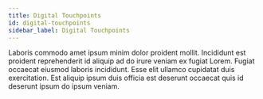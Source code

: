 ```yaml
---
title: Digital Touchpoints
id: digital-touchpoints
sidebar_label: Digital Touchpoints
---
```


<!-- @part src="parts/digital-touchpoints/h1-digital-touchpoints-description.md" -->

Laboris commodo amet ipsum minim dolor proident mollit. Incididunt est proident reprehenderit id aliquip ad do irure veniam ex fugiat Lorem. Fugiat occaecat eiusmod laboris incididunt. Esse elit ullamco cupidatat duis exercitation. Est aliquip ipsum duis officia est deserunt occaecat quis id deserunt ipsum do ipsum veniam.
<!-- @/part -->

<!-- @part src="parts/digital-touchpoints/h1-digital-touchpoints-body.md" -->
<!-- Your content goes here, replacing this comment -->
<!-- @/part -->

